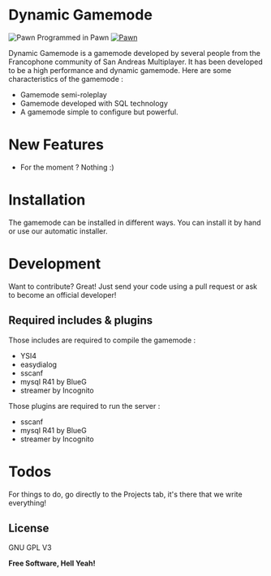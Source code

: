 # Dynamic Gamemode

![Pawn](https://www.compuphase.com/images/pawnicon48.gif) Programmed in Pawn [![Pawn](https://www.compuphase.com/images/pawnicon48.gif)](https://nodesource.com/products/nsolid)

Dynamic Gamemode is a gamemode developed by several people from the Francophone community of San Andreas Multiplayer.
It has been developed to be a high performance and dynamic gamemode.
Here are some characteristics of the gamemode :

  - Gamemode semi-roleplay
  - Gamemode developed with SQL technology
  - A gamemode simple to configure but powerful.


# New Features

  - For the moment ? Nothing :)

# Installation

The gamemode can be installed in different ways. You can install it by hand or use our automatic installer.




# Development

Want to contribute? Great!
Just send your code using a pull request or ask to become an official developer!

## Required includes & plugins

Those includes are required to compile the gamemode :
- YSI4
- easydialog
- sscanf
- mysql R41 by BlueG
- streamer by Incognito

Those plugins are required to run the server :
- sscanf
- mysql R41 by BlueG
- streamer by Incognito

# Todos

For things to do, go directly to the Projects tab, it's there that we write everything!

License
----

GNU GPL V3


**Free Software, Hell Yeah!**

[//]: # (These are reference links used in the body of this note and get stripped out when the markdown processor does its job. There is no need to format nicely because it shouldn't be seen. Thanks SO - http://stackoverflow.com/questions/4823468/store-comments-in-markdown-syntax)
